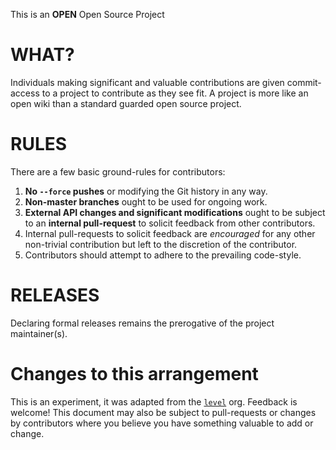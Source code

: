 This is an **OPEN** Open Source Project

# WHAT?

Individuals making significant and valuable contributions are given
commit-access to a project to contribute as they see fit. A project is more like
an open wiki than a standard guarded open source project.

# RULES

There are a few basic ground-rules for contributors:

1. **No `--force` pushes** or modifying the Git history in any way.
1. **Non-master branches** ought to be used for ongoing work.
1. **External API changes and significant modifications** ought to be subject
to an **internal pull-request** to solicit feedback from other contributors.
1. Internal pull-requests to solicit feedback are *encouraged* for any other
non-trivial contribution but left to the discretion of the contributor.
1. Contributors should attempt to adhere to the prevailing code-style.

# RELEASES

Declaring formal releases remains the prerogative of the project maintainer(s).

# Changes to this arrangement

This is an experiment, it was adapted from the 
[`level`](https://github.com/Level/) org. Feedback is welcome! This document may
also be subject to pull-requests or changes by contributors where you believe
you have something valuable to add or change.

